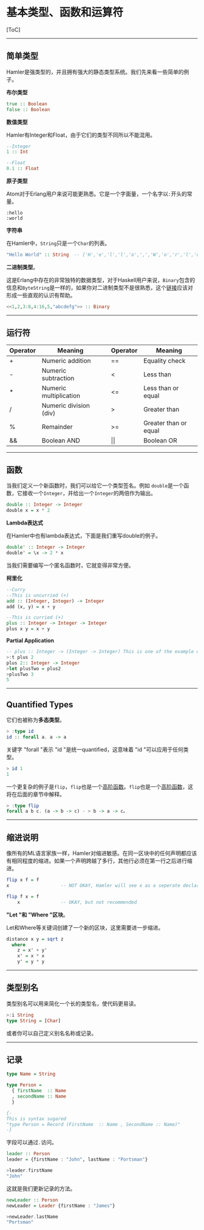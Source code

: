 


# 基本类型、函数和运算符

[ToC]

---

## 简单类型

Hamler是强类型的，并且拥有强大的静态类型系统。我们先来看一些简单的例子。

**布尔类型**

```Haskell
true :: Boolean
false :: Boolean
```

**数值类型**

Hamler有Integer和Float，由于它们的类型不同所以不能混用。

```Haskell
--Integer
1 :: Int

--Float
0.1 :: Float
```

**原子类型**

Atom对于Erlang用户来说可能更熟悉。它是一个字面量，一个名字以`:`开头的常量。

```
:hello
:world
```

**字符串**

在Hamler中，`String`只是一个`Char`的列表。

```Haskell
"Hello World" :: String  -- ['H','e','l','l','o',',','W','o','r','l','d']
```

**二进制类型**。

这是Erlang中存在的非常独特的数据类型，对于Haskell用户来说，`Binary`包含的信息和`ByteString`是一样的，如果你对二进制类型不是很熟悉，这个[链接](https://erlang.org/doc/man/binary.html)应该对形成一些直观的认识有帮助。

```haskell
<<1,2,3:8,4:16,5,"abcdefg">> :: Binary
```



---

## 运行符

| Operator | Meaning                |      | Operator | Meaning               |
| -------- | ---------------------- | ---- | -------- | --------------------- |
| +        | Numeric addition       |      | ==       | Equality check        |
| -        | Numeric subtraction    |      | <        | Less than             |
| *        | Numeric multiplication |      | <=       | Less than or equal    |
| /        | Numeric division (div) |      | >        | Greater than          |
| %        | Remainder              |      | >=       | Greater than or equal |
| &&       | Boolean AND            |      | \|\|     | Boolean OR            |




---

## 函数

当我们定义一个新函数时，我们可以给它一个类型签名。例如 `double`是一个函数，它接收一个`Integer`，并给出一个`Integer`的两倍作为输出。

```haskell
double :: Integer -> Integer
double x = x * 2
```

**Lambda表达式**

在Hamler中也有lambda表达式，下面是我们重写double的例子。

```haskell
double' :: Integer -> Integer
double' = \x -> 2 * x
```

当我们需要编写一个匿名函数时，它就变得非常方便。

**柯里化**

```haskell
--Curry
--This is uncurried (+)
add :: (Integer, Integer) -> Integer
add (x, y) = x + y

--This is curried (+)
plus :: Integer -> Integer -> Integer
plus x y = x + y
```

**Partial Application**

```Haskell
-- plus :: Integer -> (Integer -> Integer) This is one of the example of higher order functions
>:t plus 2
plus 2:: Integer -> Integer
>let plusTwo = plus2
>plusTwo 3
5
```



---

## Quantified Types

它们也被称为**多态类型**。

```Haskell
> :type id
id :: forall a. a -> a
```

关键字 "forall "表示 "id "是统一quantified，这意味着 "id "可以应用于任何类型。

```Haskell
> id 1
1
```

一个更复杂的例子是`flip`，`flip`也是一个[高阶函数](05_HigherOrderFunctionsAndRecursions.md)。`flip`也是一个[高阶函数](05_HigherOrderFunctionsAndRecursions.md)，这将在后面的章节中解释。

```Haskell
> :type flip
forall a b c. (a -> b -> c) - > b -> a -> c。
```



---

## 缩进说明

像所有的ML语言家族一样，Hamler对缩进敏感。在同一区块中的任何声明都应该有相同程度的缩进。如果一个声明跨越了多行，其他行必须在第一行之后进行缩进。

```Haskell
flip x f = f
x                   -- NOT OKAY, Hamler will see x as a seperate declaration

flip f x = f
    x               -- OKAY, but not recommended
```

**"Let "和 "Where "区块**。

Let和Where等关键词创建了一个新的区块，这里需要进一步缩进。

```haskell
distance x y = sqrt z
  where
    z = x' + y'
    x' = x * x
    y' = y * y
```



---

## 类型别名

类型别名可以用来简化一个长的类型名，使代码更易读。

```Haskell
>:i String
type String = [Char]
```

或者你可以自己定义别名名称或记录。



---

## 记录

```Haskell
type Name = String

type Person =
  { firstName  :: Name
  , secondName :: Name
  }

{-
This is syntax sugared
"type Person = Record (FirstName  :: Name , SecondName :: Name)"
-}
```

字段可以通过`.`访问。

```haskell
leader :: Person
leader = {firstName : "John", lastName : "Portsman"}

>leader.firstName
"John"
```

这就是我们更新记录的方法。

```haskell
newLeader :: Person
newLeader = Leader {firstName : "James"}

>newLeader.lastName
"Portsman"
```
